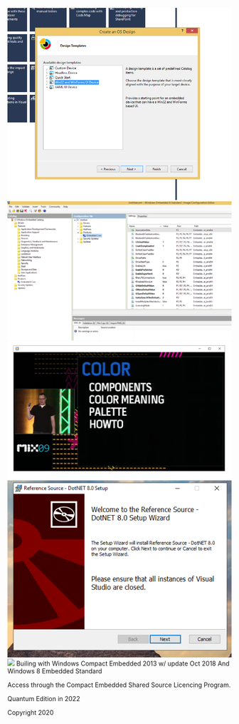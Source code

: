 ![](OSDesign.png)
![](ICE.png)
![](Mix09.png)
![](DotNET801.png)
![](fb10.png)
Builing with Windows Compact Embedded 2013 w/ update Oct 2018 And Windows 8 Embedded Standard

Access through the Compact Embedded Shared Source Licencing Program.


Quantum Edition in 2022

Copyright 2020